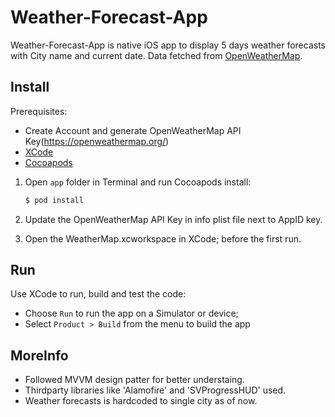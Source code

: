 # Weather-Forecast-App

Weather-Forecast-App is native iOS app to display 5 days weather forecasts with City name and current date.
Data fetched from [OpenWeatherMap](http://openweathermap.org/forecast5).

## Install

Prerequisites:

* Create Account and generate OpenWeatherMap API Key(https://openweathermap.org/) 
* [XCode](https://developer.apple.com/xcode/)  
* [Cocoapods](http://cocoapods.org/) 

1. Open `app` folder in Terminal and run Cocoapods install:

    ```sh
    $ pod install
    ```
   
2. Update the OpenWeatherMap API Key in info plist file next to AppID key.

3. Open the WeatherMap.xcworkspace in XCode; before the first run.

## Run

Use XCode to run, build and test the code:
* Choose `Run` to run the app on a Simulator or device;
* Select `Product > Build` from the menu to build the app

## MoreInfo

* Followed MVVM design patter for better understaing.
* Thirdparty libraries like 'Alamofire' and 'SVProgressHUD' used.
* Weather forecasts is hardcoded to single city as of now.

